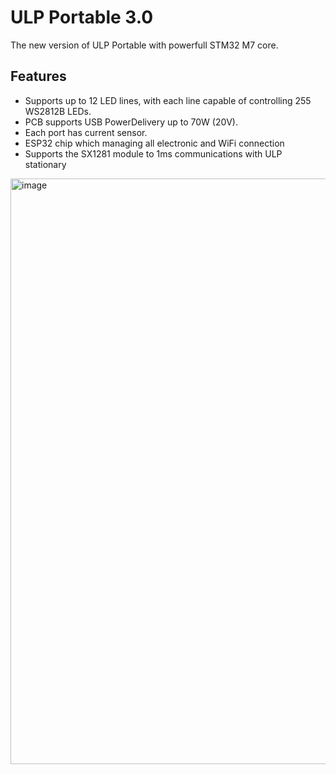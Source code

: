 # ULP Portable 3.0
The new version of ULP Portable with powerfull STM32 M7 core.


## Features

- Supports up to 12 LED lines, with each line capable of controlling 255   WS2812B LEDs.
- PCB supports USB PowerDelivery up to 70W (20V).
- Each port has current sensor.
- ESP32 chip which managing all electronic and WiFi connection
- Supports the SX1281 module to 1ms communications with ULP stationary

<img width="937" alt="image" src="https://github.com/michal95pl/ULP/assets/85219287/59c307ea-c4db-4b78-9815-38438f6257f1">
